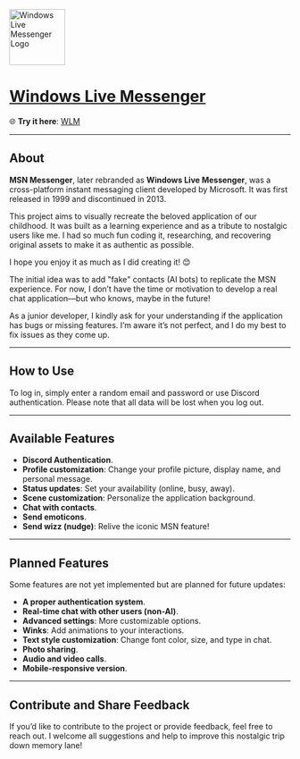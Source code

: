 <img src="https://cdn1.iconfinder.com/data/icons/fs-icons-ubuntu-by-franksouza-/512/wlm_protocol.png" alt="Windows Live Messenger Logo" width="100" height="100">


# [Windows Live Messenger](https://wlm.vercel.app/)

🌐 **Try it here**: [WLM](https://wlm.vercel.app)  

---

## About

**MSN Messenger**, later rebranded as **Windows Live Messenger**, was a cross-platform instant messaging client developed by Microsoft. It was first released in 1999 and discontinued in 2013.  

This project aims to visually recreate the beloved application of our childhood. It was built as a learning experience and as a tribute to nostalgic users like me. I had so much fun coding it, researching, and recovering original assets to make it as authentic as possible.  

I hope you enjoy it as much as I did creating it! 😊  

The initial idea was to add "fake" contacts (AI bots) to replicate the MSN experience. For now, I don’t have the time or motivation to develop a real chat application—but who knows, maybe in the future!  

As a junior developer, I kindly ask for your understanding if the application has bugs or missing features. I’m aware it’s not perfect, and I do my best to fix issues as they come up.  

---

## How to Use  

To log in, simply enter a random email and password or use Discord authentication. Please note that all data will be lost when you log out.  

---

## Available Features  

- **Discord Authentication**.  
- **Profile customization**: Change your profile picture, display name, and personal message.  
- **Status updates**: Set your availability (online, busy, away).  
- **Scene customization**: Personalize the application background.  
- **Chat with contacts**.  
- **Send emoticons**.  
- **Send wizz (nudge)**: Relive the iconic MSN feature!  

---

## Planned Features  

Some features are not yet implemented but are planned for future updates:  

- **A proper authentication system**.  
- **Real-time chat with other users (non-AI)**.  
- **Advanced settings**: More customizable options.  
- **Winks**: Add animations to your interactions.  
- **Text style customization**: Change font color, size, and type in chat.  
- **Photo sharing**.  
- **Audio and video calls**.  
- **Mobile-responsive version**.  

---

## Contribute and Share Feedback  

If you’d like to contribute to the project or provide feedback, feel free to reach out. I welcome all suggestions and help to improve this nostalgic trip down memory lane!  
